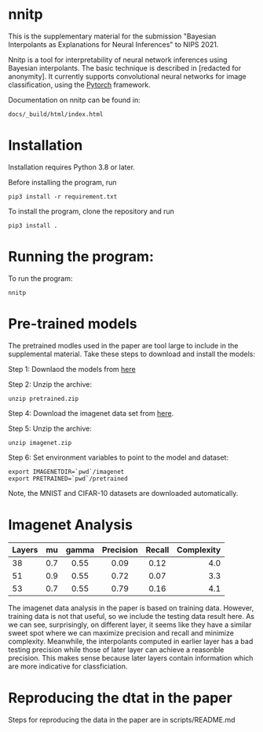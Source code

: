 # nnitp

This is the supplementary material for the submission "Bayesian
Interpolants as Explanations for Neural Inferences" to NIPS 2021.

Nnitp is a tool for interpretability of neural network inferences
using Bayesian interpolants. The basic technique is described in
[redacted for anonymity]. It currently supports
convolutional neural networks for image classification, using the
[Pytorch](https://pytorch.org/) framework.

Documentation on nnitp can be found in:

    docs/_build/html/index.html

# Installation

Installation requires Python 3.8 or later. 

Before installing the program, run

    pip3 install -r requirement.txt

To install the program, clone the repository and run

    pip3 install .

# Running the program:

To run the program:

    nnitp

# Pre-trained models

The pretrained modles used in the paper are tool large to include in
the supplemental material. Take these steps to download and install
the models:

Step 1:  Downlaod the models from [here](https://drive.google.com/file/d/1r67-OWStME5hAu1RX2vLyqBB2t2sOB-q/view?usp=sharing)

Step 2:  Unzip the archive:

    unzip pretrained.zip

Step 4:  Download the imagenet data set from [here](http://TODO).

Step 5:  Unzip the archive:

    unzip imagenet.zip

Step 6:  Set environment variables to point to the model and dataset:

    export IMAGENETDIR=`pwd`/imagenet
    export PRETRAINED=`pwd`/pretrained


Note, the MNIST and CIFAR-10 datasets are downloaded automatically.

# Imagenet Analysis

| Layers       | mu          | gamma       | Precision   | Recall      |Complexity    |
| :---         |    :----:   |    :----:   |    :----:   |    :----:   |         ---: |
| 38           | 0.7         | 0.55        | 0.09        |0.12         |4.0           |
| 51           | 0.9         | 0.55        | 0.72        |0.07         |3.3           |
| 53           | 0.7         | 0.55        | 0.79        |0.16         |4.1           |


The imagenet data analysis in the paper is based on training data. However, training data
is not that useful, so we include the testing data result here. As we can see, surprisingly, 
on different layer, it seems like they have a similar sweet spot where we can maximize 
precision and recall and minimize complexity. Meanwhile, the interpolants computed in 
earlier layer has a bad testing precision while those of later layer can achieve a reasonble 
precision. This makes sense because later layers contain information which are more indicative 
for classficiation.

# Reproducing the dtat in the paper

Steps for reproducing the data in the paper are in scripts/README.md

